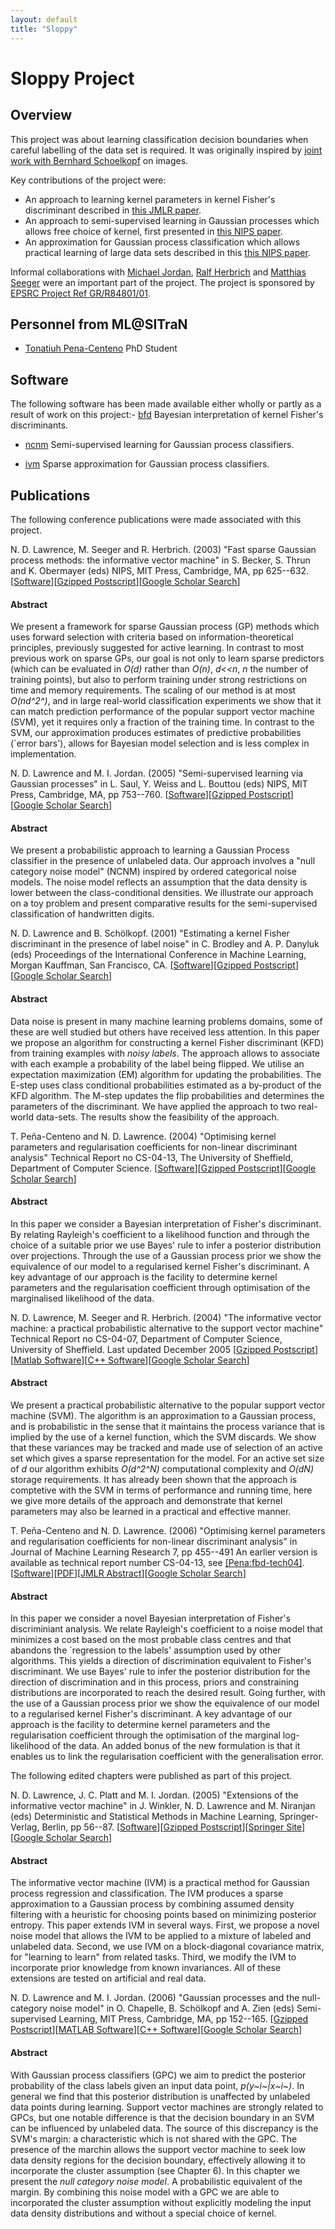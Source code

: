 ```yaml
---
layout: default
title: "Sloppy"
---
```

# Sloppy Project

## Overview

This project was about learning classification decision boundaries when
careful labelling of the data set is required. It was originally
inspired by [joint work with Bernhard Schoelkopf](#Lawrence:noisy01) on
images.

Key contributions of the project were:

-   An approach to learning kernel parameters in kernel Fisher's
    discriminant described in [this JMLR paper](#Pena:fbd04).
-   An approach to semi-supervised learning in Gaussian processes which
    allows free choice of kernel, first presented in [this NIPS
    paper](#Lawrence:semisuper04).
-   An approximation for Gaussian process classification which allows
    practical learning of large data sets described in this [this NIPS
    paper](#Lawrence:ivm02).

Informal collaborations with [Michael
Jordan](http://www.cs.berkeley.edu/~jordan/), [Ralf
Herbrich](http://www.research.microsoft.com/~rherb) and [Matthias
Seeger](http://www.kyb.tuebingen.mpg.de/bs/people/seeger) were an
important part of the project.
The project is sponsored by [EPSRC Project Ref GR/R84801/01](http://gow.epsrc.ac.uk/NGBOViewGrant.aspx?GrantRef=GR/R84801/01).



<a name="personnel"></a>

## Personnel from ML@SITraN

- [Tonatiuh Pena-Centeno]() PhD Student



<a name="software"></a>

## Software

The following software has been made available either wholly or partly as a result of work on this project:- [bfd](http://inverseprobability.com/bfd) Bayesian interpretation of kernel Fisher's discriminants.

- [ncnm](http://inverseprobability.com/ncnm) Semi-supervised learning for Gaussian process classifiers.

- [ivm](http://inverseprobabiliity.com/ivm) Sparse approximation for Gaussian process classifiers.

<a name="publications"></a>

## Publications

The following conference publications were made associated with this project.

<span class="author">N. D. Lawrence, M. Seeger and R. Herbrich. </span>
(2003) <span class="papertitle">"Fast sparse Gaussian process methods:
the informative vector machine"</span> in S. Becker, S. Thrun and K.
Obermayer (eds) <span class="journal">NIPS</span>, MIT Press, Cambridge,
MA, pp 625--632.
\[[Software](http://staffwww.dcs.shef.ac.uk/people/N.Lawrence/ivm%20)\]\[[Gzipped
Postscript](ftp://ftp.dcs.shef.ac.uk/home/neil/ivm.ps.gz)\]\[[Google
Scholar
Search](http://scholar.google.com/scholar?hl-en&lr=&q=Fast+Sparse+Gaussian+Process+Methods:+The+Informative+Vector+Machine+&btnG=Search)\]

#### Abstract

We present a framework for sparse Gaussian process (GP) methods which
uses forward selection with criteria based on information-theoretical
principles, previously suggested for active learning. In contrast to
most previous work on sparse GPs, our goal is not only to learn sparse
predictors (which can be evaluated in *O(d)* rather than *O(n)*,
*d&lt;&lt;n*, *n* the number of training points), but also to perform
training under strong restrictions on time and memory requirements. The
scaling of our method is at most *O(nd^2^)*, and in large real-world
classification experiments we show that it can match prediction
performance of the popular support vector machine (SVM), yet it requires
only a fraction of the training time. In contrast to the SVM, our
approximation produces estimates of predictive probabilities (\`error
bars'), allows for Bayesian model selection and is less complex in
implementation.


<span class="author">N. D. Lawrence and M. I. Jordan. </span> (2005)
<span class="papertitle">"Semi-supervised learning via Gaussian
processes"</span> in L. Saul, Y. Weiss and L. Bouttou (eds) <span
class="journal">NIPS</span>, MIT Press, Cambridge, MA, pp 753--760.
\[[Software](http://staffwww.dcs.shef.ac.uk/people/N.Lawrence/ncnm/%20)\]\[[Gzipped
Postscript](ftp://ftp.dcs.shef.ac.uk/home/neil/ncnm.ps.gz)\]\[[Google
Scholar
Search](http://scholar.google.com/scholar?hl-en&lr=&q=Semi-supervised+Learning+via+Gaussian+Processes+&btnG=Search)\]

#### Abstract

We present a probabilistic approach to learning a Gaussian Process
classifier in the presence of unlabeled data. Our approach involves a
"null category noise model" (NCNM) inspired by ordered categorical noise
models. The noise model reflects an assumption that the data density is
lower between the class-conditional densities. We illustrate our
approach on a toy problem and present comparative results for the
semi-supervised classification of handwritten digits.


<span class="author">N. D. Lawrence and B. Schölkopf. </span> (2001)
<span class="papertitle">"Estimating a kernel Fisher discriminant in the
presence of label noise"</span> in C. Brodley and A. P. Danyluk (eds)
<span class="journal">Proceedings of the International Conference in
Machine Learning</span>, Morgan Kauffman, San Francisco, CA.
\[[Software](http://staffwww.dcs.shef.ac.uk/people/N.Lawrence/nkfd/%20)\]\[[Gzipped
Postscript](ftp://ftp.dcs.shef.ac.uk/home/neil/noisyfisher.ps.gz)\]\[[Google
Scholar
Search](http://scholar.google.com/scholar?hl-en&lr=&q=Estimating+a+Kernel+Fisher+Discriminant+in+the+Presence+of+Label+Noise+&btnG=Search)\]

#### Abstract

Data noise is present in many machine learning problems domains, some of
these are well studied but others have received less attention. In this
paper we propose an algorithm for constructing a kernel Fisher
discriminant (KFD) from training examples with *noisy labels*. The
approach allows to associate with each example a probability of the
label being flipped. We utilise an expectation maximization (EM)
algorithm for updating the probabilities. The E-step uses class
conditional probabilities estimated as a by-product of the KFD
algorithm. The M-step updates the flip probabilities and determines the
parameters of the discriminant. We have applied the approach to two
real-world data-sets. The results show the feasibility of the approach.


<span class="author">T. Peña-Centeno and N. D. Lawrence. </span> (2004)
<span class="papertitle">"Optimising kernel parameters and
regularisation coefficients for non-linear discriminant analysis"</span>
Technical Report no CS-04-13, The University of Sheffield, Department of
Computer Science.
\[[Software](http://staffwww.dcs.shef.ac.uk/people/N.Lawrence/bfd/%20)\]\[[Gzipped
Postscript](ftp://ftp.dcs.shef.ac.uk/home/neil/bfdPaper.ps.gz)\]\[[Google
Scholar
Search](http://scholar.google.com/scholar?hl-en&lr=&q=Optimising+Kernel+Parameters+and+Regularisation+Coefficients+for+Non-linear+Discriminant+Analysis+&btnG=Search)\]

#### Abstract

In this paper we consider a Bayesian interpretation of Fisher's
discriminant. By relating Rayleigh's coefficient to a likelihood
function and through the choice of a suitable prior we use Bayes' rule
to infer a posterior distribution over projections. Through the use of a
Gaussian process prior we show the equivalence of our model to a
regularised kernel Fisher's discriminant. A key advantage of our
approach is the facility to determine kernel parameters and the
regularisation coefficient through optimisation of the marginalised
likelihood of the data.


<span class="author">N. D. Lawrence, M. Seeger and R. Herbrich. </span>
(2004) <span class="papertitle">"The informative vector machine: a
practical probabilistic alternative to the support vector
machine"</span> Technical Report no CS-04-07, Department of Computer
Science, University of Sheffield. Last updated December 2005 \[[Gzipped
Postscript](ftp://ftp.dcs.shef.ac.uk/home/neil/ivmTechreport.ps.gz)\]\[[Matlab
Software](http://staffwww.dcs.shef.ac.uk/people/N.Lawrence/ivm/)\]\[[C++
Software](https://github.com/SheffieldML/GPc/)\]\[[Google Scholar
Search](http://scholar.google.com/scholar?hl-en&lr=&q=The+Informative+Vector+Machine:+A+Practical+Probabilistic+Alternative+to+the+Support+Vector+Machine+&btnG=Search)\]

#### Abstract

We present a practical probabilistic alternative to the popular support
vector machine (SVM). The algorithm is an approximation to a Gaussian
process, and is probabilistic in the sense that it maintains the process
variance that is implied by the use of a kernel function, which the SVM
discards. We show that these variances may be tracked and made use of
selection of an active set which gives a sparse representation for the
model. For an active set size of *d* our algorithm exhibits *O(d^2^N)*
computational complexity and *O(dN)* storage requirements. It has
already been shown that the approach is comptetive with the SVM in terms
of performance and running time, here we give more details of the
approach and demonstrate that kernel parameters may also be learned in a
practical and effective manner.


<span class="author">T. Peña-Centeno and N. D. Lawrence. </span> (2006)
<span class="papertitle">"Optimising kernel parameters and
regularisation coefficients for non-linear discriminant analysis"</span>
in <span class="journal">Journal of Machine Learning Research</span> 7,
pp 455--491 An earlier version is available as technical report number
CS-04-13, see
[\[Pena:fbd-tech04\]](/~neil/cgi-bin/publications/bibpage.cgi?keyName=Pena:fbd-tech04&printAbstract=1).\[[Software](http://staffwww.dcs.shef.ac.uk/people/N.Lawrence/bfd/%20)\]\[[PDF](http://www.jmlr.org/papers/volume7/centeno06a/centeno06a.pdf)\]\[[JMLR
Abstract](http://www.jmlr.org/papers/v7/centeno06a.html)\]\[[Google
Scholar
Search](http://scholar.google.com/scholar?hl-en&lr=&q=Optimising+Kernel+Parameters+and+Regularisation+Coefficients+for+Non-linear+Discriminant+Analysis+&btnG=Search)\]

#### Abstract

In this paper we consider a novel Bayesian interpretation of Fisher's
discriminiant analysis. We relate Rayleigh's coefficient to a noise
model that minimizes a cost based on the most probable class centres and
that abandons the \`regression to the labels' assumption used by other
algorithms. This yields a direction of discrimination equivalent to
Fisher's discriminant. We use Bayes' rule to infer the posterior
distribution for the direction of discrimination and in this process,
priors and constraining distributions are incorporated to reach the
desired result. Going further, with the use of a Gaussian process prior
we show the equivalence of our model to a regularised kernel Fisher's
discriminant. A key advantage of our approach is the facility to
determine kernel parameters and the regularisation coefficient through
the optimisation of the marginal log-likelihood of the data. An added
bonus of the new formulation is that it enables us to link the
regularisation coefficient with the generalisation error.


The following edited chapters were published as part of this project.

<span class="author">N. D. Lawrence, J. C. Platt and M. I. Jordan.
</span> (2005) <span class="papertitle">"Extensions of the informative
vector machine"</span> in J. Winkler, N. D. Lawrence and M. Niranjan
(eds) <span class="journal">Deterministic and Statistical Methods in
Machine Learning</span>, Springer-Verlag, Berlin, pp 56--87.
\[[Software](http://staffwww.dcs.shef.ac.uk/people/N.Lawrence/ivm/%20)\]\[[Gzipped
Postscript](ftp://ftp.dcs.shef.ac.uk/home/neil/ivmdev.ps.gz)\]\[[Springer
Site](http://www.springeronline.com/3-540-29073-7)\]\[[Google Scholar
Search](http://scholar.google.com/scholar?hl-en&lr=&q=Extensions+of+the+Informative+Vector+Machine+&btnG=Search)\]

#### Abstract

The informative vector machine (IVM) is a practical method for Gaussian
process regression and classification. The IVM produces a sparse
approximation to a Gaussian process by combining assumed density
filtering with a heuristic for choosing points based on minimizing
posterior entropy. This paper extends IVM in several ways. First, we
propose a novel noise model that allows the IVM to be applied to a
mixture of labeled and unlabeled data. Second, we use IVM on a
block-diagonal covariance matrix, for "learning to learn" from related
tasks. Third, we modify the IVM to incorporate prior knowledge from
known invariances. All of these extensions are tested on artificial and
real data.


<span class="author">N. D. Lawrence and M. I. Jordan. </span> (2006)
<span class="papertitle">"Gaussian processes and the null-category noise
model"</span> in O. Chapelle, B. Schölkopf and A. Zien (eds) <span
class="journal">Semi-supervised Learning</span>, MIT Press, Cambridge,
MA, pp 152--165. \[[Gzipped
Postscript](ftp://ftp.dcs.shef.ac.uk/home/neil/gpncnm.ps)\]\[[MATLAB
Software](http://staffwww.dcs.shef.ac.uk/people/N.Lawrence/ncnm/)\]\[[C++
Software](https://github.com/SheffieldML/GPc/)\]\[[Google Scholar
Search](http://scholar.google.com/scholar?hl-en&lr=&q=Gaussian+Processes+and+the+Null-Category+Noise+Model+&btnG=Search)\]

#### Abstract

With Gaussian process classifiers (GPC) we aim to predict the posterior
probability of the class labels given an input data point,
*p(y~i~|x~i~)*. In general we find that this posterior distribution is
unaffected by unlabeled data points during learning. Support vector
machines are strongly related to GPCs, but one notable difference is
that the decision boundary in an SVM can be influenced by unlabeled
data. The source of this discrepancy is the SVM's margin: a
characteristic which is not shared with the GPC. The presence of the
marchin allows the support vector machine to seek low data density
regions for the decision boundary, effectively allowing it to
incorporate the cluster assumption (see Chapter 6). In this chapter we
present the *null category noise model*. A probabilistic equivalent of
the margin. By combining this noise model with a GPC we are able to
incorporated the cluster assumption without explicitly modeling the
input data density distributions and without a special choice of kernel.


